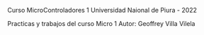 Curso MicroControladores 1
Universidad Naional de Piura - 2022

Practicas y trabajos del curso Micro 1
Autor: Geoffrey Villa Vilela
